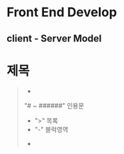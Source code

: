 # Front End Develop

## client - Server Model

# 제목 
> - 
> "# ~ ######"
> 인용문
> - ">" 
> 목록
> - "-" 
> 블럭영역
> - ```(backtick)
